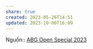 ```yaml
---
share: true
created: 2023-05-26T14:51
updated: 2023-10-06T16:09
---
```


Nguồn:: [ABG Open Special 2023](../../../../%CE%9E%20Ngu%E1%BB%93n/Kinh%20t%E1%BA%BF%20h%E1%BB%8Dc/ABG%20Open%20Special%202023.md)
